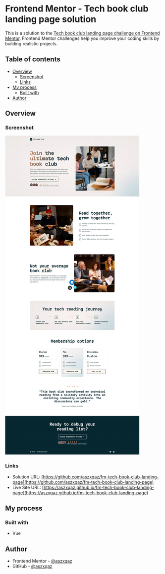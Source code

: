 # Frontend Mentor - Tech book club landing page solution

This is a solution to the [Tech book club landing page challenge on Frontend Mentor](https://www.frontendmentor.io/challenges/tech-book-club-landing-page-fZQidjHU73). Frontend Mentor challenges help you improve your coding skills by building realistic projects.

## Table of contents

- [Overview](#overview)
  - [Screenshot](#screenshot)
  - [Links](#links)
- [My process](#my-process)
  - [Built with](#built-with)
- [Author](#author)

## Overview

### Screenshot

![](./screenshot.jpg)

### Links

- Solution URL: [https://github.com/aszxqaz/fm-tech-book-club-landing-page](https://github.com/aszxqaz/fm-tech-book-club-landing-page)
- Live Site URL: [https://aszxqaz.github.io/fm-tech-book-club-landing-page](https://aszxqaz.github.io/fm-tech-book-club-landing-page)

## My process

### Built with

- Vue

## Author

- Frontend Mentor - [@aszxqaz](https://www.frontendmentor.io/profile/aszxqaz)
- GitHub - [@aszxqaz](https://www.github.com/aszxqaz)
